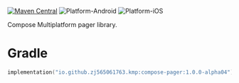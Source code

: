 [![Maven Central](https://img.shields.io/maven-central/v/io.github.zj565061763.kmp/compose-pager)](https://central.sonatype.com/search?q=g:io.github.zj565061763.kmp+compose-pager)
![Platform-Android](https://img.shields.io/badge/Platform-Android-brightgreen)
![Platform-iOS](https://img.shields.io/badge/Platform-iOS-brightgreen)

Compose Multiplatform pager library.

# Gradle

```kotlin
implementation("io.github.zj565061763.kmp:compose-pager:1.0.0-alpha04")
```